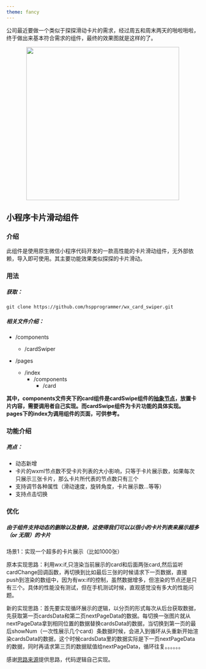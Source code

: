 ```yaml
---
theme: fancy
---
```

公司最近要做一个类似于探探滑动卡片的需求，经过周五和周末两天的啪啦啪啦，终于做出来基本符合需求的组件，最终的效果图就是这样的了。

<p align=center><img src="https://p6-juejin.byteimg.com/tos-cn-i-k3u1fbpfcp/deb8989e53714d34bec48fb6bb7101cb~tplv-k3u1fbpfcp-watermark.image" alt="" height="400px" /></p>

## 小程序卡片滑动组件
### 介绍
此组件是使用原生微信小程序代码开发的一款高性能的卡片滑动组件，无外部依赖，导入即可使用。其主要功能效果类似探探的卡片滑动。
### 用法
##### 获取：
```
git clone https://github.com/hspprogrammer/wx_card_swiper.git
```
##### 相关文件介绍：
- /components 
  
  - /cardSwiper
- /pages
    - /index
        - /components
            - /card
  
**其中，components文件夹下的card组件是cardSwipe组件的[抽象节点](https://developers.weixin.qq.com/miniprogram/dev/framework/custom-component/generics.html)，放置卡片内容，需要调用者自己实现。而cardSwipe组件为卡片功能的具体实现。pages下的index为调用组件的页面，可供参考。**

### 功能介绍
##### 亮点：
- 动态新增
- 卡片的wxml节点数不受卡片列表的大小影响，只等于卡片展示数，如果每次只展示三张卡片，那么卡片所代表的节点数只有三个
- 支持调节各种属性（滑动速度，旋转角度，卡片展示数...等等）
- 支持点击切换

### 优化
##### 由于组件支持动态的删除以及替换，这使得我们可以以很小的卡片列表来展示超多（or 无限）的卡片
场景1：实现一个超多的卡片展示（比如1000张）

原本实现思路：利用wx:if,只渲染当前展示的card和后面两张card,然后监听cardChange回调函数，再切换到比如最后三张的时候请求下一页数据，直接push到渲染的数组中，因为有wx:if的控制，虽然数据增多，但渲染的节点还是只有三个。具体的性能没有测试，但在手机测试时候，直观感觉没有多大的性能问题。

新的实现思路：首先要实现循环展示的逻辑，以分页的形式每次从后台获取数据，先获取第一页cardsData和第二页nextPageData的数据。每切换一张图片就从nextPageData拿到相同位置的数据替换cardsData的数据，当切换到第一页的最后showNum（一次性展示几个card）条数据时候，会进入到循环从头重新开始渲染cardsData的数据，这个时候cardsData里的数据实际是下一页nextPageData的数据，同时再请求第三页的数据赋值给nextPageData，循环往复。。。。。。

感谢[思路来源](https://github.com/1esse/cardSwipe)提供思路，代码逻辑自己实现。
